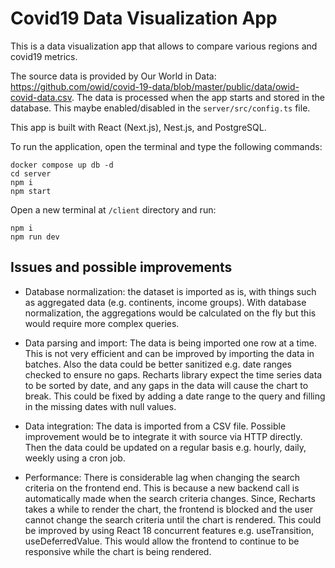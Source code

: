 # Covid19 Data Visualization App

This is a data visualization app that allows to compare various regions and covid19 metrics.

The source data is provided by Our World in Data: https://github.com/owid/covid-19-data/blob/master/public/data/owid-covid-data.csv. The data is processed when the app starts and stored in the database. This maybe enabled/disabled in the `server/src/config.ts` file.

This app is built with React (Next.js), Nest.js, and PostgreSQL.

To run the application, open the terminal and type the following commands:
```
docker compose up db -d
cd server
npm i
npm start
```
Open a new terminal at `/client` directory and run:
```
npm i
npm run dev
```

## Issues and possible improvements

- Database normalization: the dataset is imported as is, with things such as aggregated data (e.g. continents, income groups). With database normalization, the aggregations would be calculated on the fly but this would require more complex queries.

- Data parsing and import: The data is being imported one row at a time. This is not very efficient and can be improved by importing the data in batches. Also the data could be better sanitized e.g. date ranges checked to ensure no gaps. Recharts library expect the time series data to be sorted by date, and any gaps in the data will cause the chart to break. This could be fixed by adding a date range to the query and filling in the missing dates with null values.

- Data integration: The data is imported from a CSV file. Possible improvement would be to integrate it with source via HTTP directly. Then the data could be updated on a regular basis e.g. hourly, daily, weekly using a cron job.

- Performance: There is considerable lag when changing the search criteria on the frontend end. This is because a new backend call is automatically made when the search criteria changes. Since, Recharts takes a while to render the chart, the frontend is blocked and the user cannot change the search criteria until the chart is rendered. This could be improved by using React 18 concurrent features e.g. useTransition, useDeferredValue. This would allow the frontend to continue to be responsive while the chart is being rendered.
